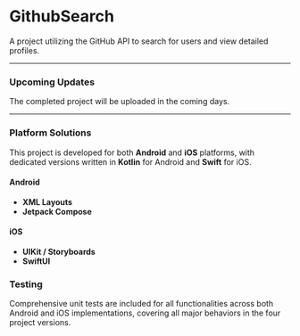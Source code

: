 # GithubSearch
A project utilizing the GitHub API to search for users and view detailed profiles.

---

### Upcoming Updates
The completed project will be uploaded in the coming days.

---

### Platform Solutions
This project is developed for both **Android** and **iOS** platforms, with dedicated versions written in **Kotlin** for Android and **Swift** for iOS.

#### Android
- **XML Layouts**
- **Jetpack Compose**

#### iOS
- **UIKit / Storyboards**
- **SwiftUI**

### Testing
Comprehensive unit tests are included for all functionalities across both Android and iOS implementations, covering all major behaviors in the four project versions.
